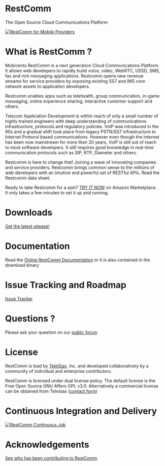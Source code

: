 RestComm
========

The Open Source Cloud Communications Platform

[![RestComm for Mobile Providers](http://img.youtube.com/vi/tIlxoeZO8qc/0.jpg)](http://www.youtube.com/watch?v=tIlxoeZO8qc)

What is RestComm ?
========

Mobicents RestComm is a next generation Cloud Communications Platform. It allows web developers to rapidly build voice, video, WebRTC, USSD, SMS, fax and rich messaging applications. Restcomm opens new revenue streams for service providers by exposing existing SS7 and IMS core network assets to application developers.

Restcomm enables apps such as telehealth, group communication, in-game messaging, online experience sharing, interactive customer support and others.

Telecom Application Development is within reach of only a small number of highly trained engineers with deep understanding of communications infrastructure, protocols and regulatory policies. VoIP was introduced in the 90s and a gradual shift took place from legacy PSTN/SS7 infrastructure to Internet Protocol based communications. However even though the Internet has been now mainstream for more than 20 years, VoIP is still out of reach to most software developers. It still requires good knowledge in real-time communication protocols such as SIP, RTP, Diameter and others.

Restcomm is here to change that! Joining a wave of innovating companies and service providers, Restcomm brings common sense to the millions of web developers with an intuitive and powerful set of RESTful APIs. Read the Restcomm data sheet.

Ready to take Restcomm for a spin? [TRY IT NOW](https://aws.amazon.com/marketplace/pp/B00FFHJ6SU) on Amazon Marketplace. It only takes a few minutes to set it up and running.

Downloads
========

[Get the latest release!](https://mobicents.ci.cloudbees.com/job/RestComm/lastSuccessfulBuild/artifact/)

Documentation
========
Read the [Online RestComm Documentation](http://docs.telestax.com/) or it is also contained in the download binary

Issue Tracking and Roadmap
========
[Issue Tracker](https://github.com/Mobicents/RestComm/issues)

Questions ?
========
Please ask your question on our [public forum](http://groups.google.com/group/restcomm)

License
========

RestComm is lead by [TeleStax](http://www.telestax.com/), Inc. and developed collaboratively by a community of individual and enterprise contributors.

RestComm is licensed under dual license policy. The default license is the Free Open Source GNU Affero GPL v3.0. Alternatively a commercial license can be obtained from Telestax ([contact form](http://www.telestax.com/contactus/#InquiryForm))

Continuous Integration and Delivery
========
[![RestComm Continuous Job](http://www.cloudbees.com/sites/default/files/Button-Built-on-CB-1.png)](https://mobicents.ci.cloudbees.com/job/RestComm/)

Acknowledgements
========
[See who has been contributing to RestComm](http://www.telestax.com/opensource/acknowledgments/)
